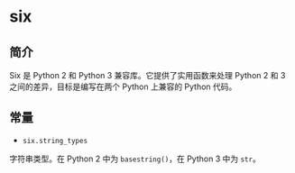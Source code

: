 # six

## 简介

Six 是 Python 2 和 Python 3 兼容库。它提供了实用函数来处理 Python 2 和 3 之间的差异，目标是编写在两个 Python 上兼容的 Python 代码。

## 常量

- `six.string_types`

字符串类型。在 Python 2 中为 `basestring()`，在 Python 3 中为 `str`。